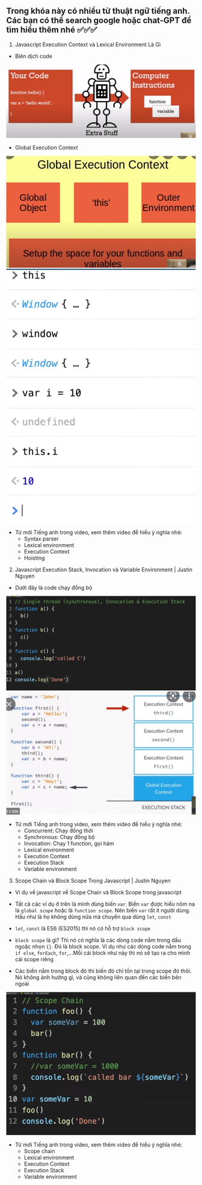 ## Trong khóa này có nhiều từ thuật ngữ tiếng anh. Các bạn có thể search google hoặc chat-GPT để tìm hiểu thêm nhé ✅✅✅

1. Javascript Execution Context và Lexical Environment Là Gì

- Biên dịch code

![Biên dịch code](img.png)

- Global Execution Context

![Execution Context](img_1.png)
![this in window](img_2.png)

- Từ mới Tiếng anh trong video, xem thêm video để hiểu ý nghĩa nhé:
  - Syntax parser
  - Lexical environment
  - Execution Context
  - Hoisting

2. Javascript Execution Stack, Invocation và Variable Environment | Justin Nguyen

- Dưới đây là code chạy đồng bộ

![Single thread](img_3.png)
![Example - Execution Context](img_4.png)

- Từ mới Tiếng anh trong video, xem thêm video để hiểu ý nghĩa nhé:
  - Concurrent: Chạy đồng thời
  - Synchronous: Chạy đồng bộ
  - Invocation: Chạy 1 function, gọi hàm
  - Lexical environment
  - Execution Context
  - Execution Stack
  - Variable environment

3. Scope Chain và Block Scope Trong Javascript | Justin Nguyen

- Ví dụ về javascript về Scope Chain và Block Scope trong javascript

- Tất cả các ví dụ ở trên là mình dùng biến `var`. Biến `var` được hiểu nôm na là `global scope` hoặc là `function scope`. Nên biến `var` rất ít người dùng. Hầu như là họ không dùng nữa mà chuyển qua dùng `let`, `const`
- `let`, `const` là ES6 (ES2015) thì nó có hỗ trợ `block scope` 
- `block scope` là gì? Thì nó có nghĩa là các dòng code nằm trong dấu ngoặc nhọn `{}`. Đó là block scope. Ví dụ như các dòng code nằm trong `if else`, `forEach`, `for`,...Mỗi cái block như này thì nó sẽ tạo ra cho mình cái scope riêng
- Các biến nằm trong block đó thì biến đó chỉ tồn tại trong scope đó thôi. Nó không ảnh hưởng gì, và cũng không liên quan đến các biến bên ngoài

![scope chain](img_5.png)

- Từ mới Tiếng anh trong video, xem thêm video để hiểu ý nghĩa nhé:
  - Scope chain
  - Lexical environment
  - Execution Context
  - Execution Stack
  - Variable environment